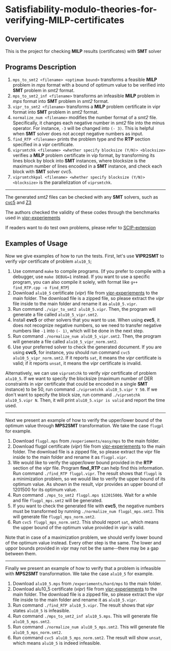# Satisfiability-modulo-theories-for-verifying-MILP-certificates
## Overview
This is the project for checking **MILP** results (certificates) with **SMT** solver

## Programs Description
1. `mps_to_smt2 <filename> <optimum bound>` transforms a feasible **MILP** problem in *mps* format with a bound of optimum value to be verified into **SMT** problem in *smt2* format.
2. `mps_to_smt2_inf <filename>` transforms an infeasible **MILP** problem in *mps* format into **SMT** problem in *smt2* format.
3. `vipr_to_smt2 <filename>` transforms a **MILP** problem certificate in vipr format into **SMT** problem in *smt2* format.
4. `normalize_num <filename>` modifies the number format of a *smt2* file. Specifically, it changes each negative number in *smt2* file into the minus operator. For instance, `-3` will be changed into `(- 3)`. This is helpful when **SMT** solver does not accept negative numbers as input. 
5. `find_RTP <filename>` prints the problem type and the **RTP** section specified in a *vipr* certificate.
6. `viprsmtchk <filename> <whether specify blocksize (Y/N)> <blocksize>` verifies a **MILP** problem certificate in vip format, by transforming its lines block by block into **SMT** instances, where blocksize is the maximum number of lines encoded in a **SMT** instance, and check each block with **SMT** solver cvc5.
7. `viprsmtchkpal <filename> <whether specify blocksize (Y/N)> <blocksize>` is the parallelization of `viprsmtchk`.
---

The generated *smt2* files can be checked with any **SMT** solvers, such as [cvc5](https://github.com/cvc5/cvc5) and [Z3](https://github.com/Z3Prover/z3)

The authors checked the validity of these codes through the benchmarks used in [vipr-experiements](https://github.com/ambros-gleixner/VIPR/tree/master/experiments)

If readers want to do test own problems, please refer to [SCIP-extension](https://github.com/leoneifler/exact-SCIP)

## Examples of Usage
Now we give examples of how to run the tests. First, let's use **VIPR2SMT** to verify *vipr* certificate of problem `alu10_5`;
1. Use command `make` to compile programs. (If you prefer to compile with a debugger, use `make DEBUG=1` instead. If you want to use a specific program, you can also compile it solely, with format like `g++ find_RTP.cpp -o find_RTP`) 
2. Download `alu10_5` certificate (*vipr*) file from [vipr-experiements](https://github.com/ambros-gleixner/VIPR/tree/master/experiments) to the main folder. The download file is a zipped file, so please extract the *vipr* file inside to the main folder and rename it as `alu10_5.vipr`.
3. Run command `./vipr_to_smt2 alu10_5.vipr`. Then, the program will generate a file called `alu10_5_vipr.smt2`.
4. Install **cvc5** or other solvers that you want to use. When using **cvc5**, it does not recognize negative numbers, so we need to 
    transfer negative numbers like `-1` into `(- 1)`, which will be done in the next step.
5. Run command `./normalize_num alu10_5_vipr.smt2`. Then, the program will generate a file called `alu10_5_vipr_norm.smt2`.
6. Use your preferred solver to check the generated document. If you are using **cvc5**, for instance, you should run command `cvc5 alu10_5_vipr_norm.smt2`. If it reports `sat`, it means the *vipr* certificate is valid; if it reports `unsat`, it means the *vipr* certificate is invalid.

Alternatively, we can use `viprsmtchk` to verify *vipr* certificate of problem `alu10_5`. If we want to specify the blocksize (maximum number of DER constraints in *vipr* certificate that could be encoded in a single **SMT** instance) to be 50, run command `./viprsmtchk alu10_5.vipr Y 50`. If we don't want to specify the block size, run command `./viprsmtchk alu10_5.vipr N`. Then, it will print `alu10_5.vipr is valid` and report the time used.

---

Next we present an example of how to verify the upper/lower bound of the optimum value through **MPS2SMT** transformation. We take the case `flugpl` for example.
1. Download `flugpl.mps` from `/experiements/easy/mps` to the main folder.
2. Download flugpl certificate (*vipr*) file from [vipr-experiements](https://github.com/ambros-gleixner/VIPR/tree/master/experiments) to the main folder. The download file is a zipped file, so please extract the vipr file inside to the main folder and rename it as `flugpl.vipr`.
3. We would like to verify the upper/lower bound provided in the **RTP** section of the *vipr* file. Program **find_RTP** can help find this information. Run command `./find_RTP flugpl.vipr`. The result shows that `flugpl` is a minimization problem, so we would like to verify the upper bound of its optimum value. As shown in the result, vipr provides an upper bound of $1201500$ for its optimum value.
4. Run command `./mps_to_smt2 flugpl.mps $1201500$`. Wait for a while and file `flugpl_mps.smt2` will be generated.
5. If you want to check the generated file with **cvc5**, the negative numbers must be transformed by running `./normalize_num flugpl_mps.smt2`. This will generate file `flugpl_mps_norm.smt2`.
6. Run `cvc5 flugpl_mps_norm.smt2`. This should report `sat`, which means the upper bound of the optimum value provided in *vipr* is valid.

Note that in case of a maximization problem, we should verify lower bound of the optimum value instead. Every other step is the same. The lower and uppor bounds provided in vipr may not be the same--there may be a gap between them.

---

Finally we present an example of how to verify that a problem is infeasible with **MPS2SMT** transformation. We take the case `alu10_5` for example.
1. Download `alu10_5.mps` from `/experiements/hard/mps` to the main folder.
2. Download alu10_5 certificate (*vipr*) file from [vipr-experiements](https://github.com/ambros-gleixner/VIPR/tree/master/experiments) to the main folder. The download file is a zipped file, so please extract the vipr file inside to the main folder and rename it as `alu10_5.vipr`.
3. Run command `./find_RTP alu10_5.vipr`. The result shows that *vipr* states `alu10_5` is infeasible. 
4. Run command `./mps_to_smt2_inf alu10_5.mps`. This will generate file `alu10_5_mps.smt2`.
5. Run command `./normalize_num alu10_5_mps.smt2`. This will generate file `alu10_5_mps_norm.smt2`.
6. Run command `cvc5 alu10_5_mps_norm.smt2`. The result will show `unsat`, which means `alu10_5` is indeed infeasible.

